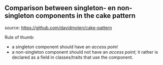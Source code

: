 Comparison between singleton- en non-singleton components in the cake pattern
-----------------------------------------------------------------------------

source: https://github.com/davidmoten/cake-pattern

Rule of thumb:
 * a singleton component should have an *access point*
 * a non-singleton component should not have an *access point*; it rather is declared as a field
   in classes/traits that use the component.
